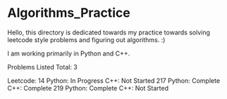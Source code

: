 # Algorithms_Practice

Hello, this directory is dedicated towards my practice towards solving leetcode style problems and figuring out algorithms. :)

I am working primarily in Python and C++.

Problems Listed
    Total: 3

Leetcode:
14
    Python: In Progress
    C++: Not Started
217
    Python: Complete
    C++: Complete
219
    Python: Complete
    C++: Not Started